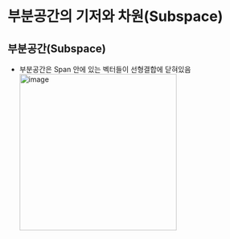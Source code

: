 # 부분공간의 기저와 차원(Subspace)

## 부분공간(Subspace)

- 부분공간은 Span 안에 있는 벡터들이 선형결합에 닫혀있음
  <img width="312" alt="image" src="https://github.com/y100861/Linear_Algebra/assets/107607076/07c257a0-4e66-49a8-95cf-a559070d9f15">
